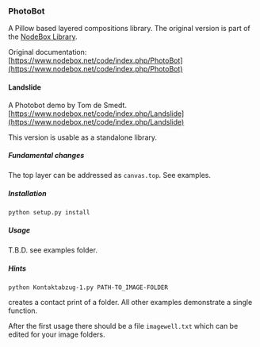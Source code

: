 ### PhotoBot ###

A Pillow based layered compositions library. The original version is part of the [NodeBox Library](https://github.com/karstenw/Library).


Original documentation:
[https://www.nodebox.net/code/index.php/PhotoBot](https://www.nodebox.net/code/index.php/PhotoBot)


#### Landslide ####
A Photobot demo by Tom de Smedt.
[https://www.nodebox.net/code/index.php/Landslide](https://www.nodebox.net/code/index.php/Landslide)


This version is usable as a standalone library.


##### Fundamental changes #####
The top layer can be addressed as `canvas.top`. See examples.


##### Installation #####
`python setup.py install`

##### Usage #####

T.B.D. see examples folder.

##### Hints #####

`python Kontaktabzug-1.py PATH-TO_IMAGE-FOLDER`

creates a contact print of a folder. All other examples demonstrate a single function.

After the first usage there should be a file `imagewell.txt` which can be edited for your image folders.